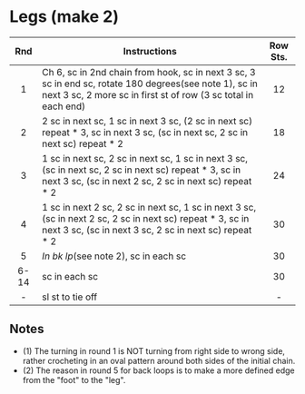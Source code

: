 # Legs (make 2)

Rnd | Instructions | Row Sts.
:-: | ------------ | :------:
1   | Ch 6, sc in 2nd chain from hook, sc in next 3 sc, 3 sc in end sc, rotate 180 degrees(see note 1), sc in next 3 sc, 2 more sc in first st of row (3 sc total in each end) | 12
2   | 2 sc in next sc, 1 sc in next 3 sc, (2 sc in next sc) repeat * 3, sc in next 3 sc, (sc in next sc, 2 sc in next sc) repeat * 2 | 18
3   | 1 sc in next sc, 2 sc in next sc, 1 sc in next 3 sc, (sc in next sc, 2 sc in next sc) repeat * 3, sc in next 3 sc, (sc in next 2 sc, 2 sc in next sc) repeat * 2 | 24
4   | 1 sc in next 2 sc, 2 sc in next sc, 1 sc in next 3 sc, (sc in next 2 sc, 2 sc in next sc) repeat * 3, sc in next 3 sc, (sc in next 3 sc, 2 sc in next sc) repeat * 2 | 30
5   | *In bk lp*(see note 2), sc in each sc | 30
6-14| sc in each sc | 30
\-  | sl st to tie off | \-

## Notes

- (1) The turning in round 1 is NOT turning from right side to wrong side, rather crocheting in an oval pattern around both sides of the initial chain.
- (2) The reason in round 5 for back loops is to make a more defined edge from the "foot" to the "leg".
